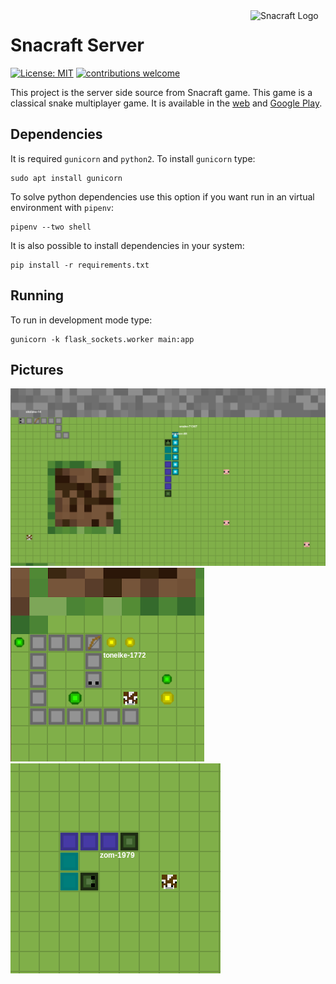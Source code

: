 <img src="/pictures/logo.png?raw=true" align="right" title="Snacraft Logo" width="120">

# Snacraft Server
[![License: MIT](https://img.shields.io/badge/license-Apache%202-blue.svg?style=flat)](https://opensource.org/licenses/Apache-2.0) [![contributions welcome](https://img.shields.io/badge/contributions-welcome-brightgreen.svg?style=flat)](https://github.com/dhiogoboza/snacraft-server/issues)

This project is the server side source from Snacraft game. This game is a classical snake multiplayer game. It is available in the [web](http://classic-snakeio.appspot.com/) and [Google Play](https://play.google.com/store/apps/details?id=io.snacraft.game).

## Dependencies

It is required `gunicorn` and `python2`. To install `gunicorn` type:
```
sudo apt install gunicorn
```

To solve python dependencies use this option if you want run in an virtual environment with `pipenv`:
```
pipenv --two shell
```

It is also possible to install dependencies in your system:
```
pip install -r requirements.txt
```

## Running

To run in development mode type:

```
gunicorn -k flask_sockets.worker main:app
```

## Pictures

<img src="/pictures/screenshot01.png?raw=true">
<img src="/pictures/screenshot02.png?raw=true">
<img src="/pictures/screenshot03.png?raw=true">

